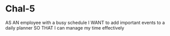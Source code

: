 # Chal-5
AS AN employee with a busy schedule I WANT to add important events to a daily planner SO THAT I can manage my time effectively
